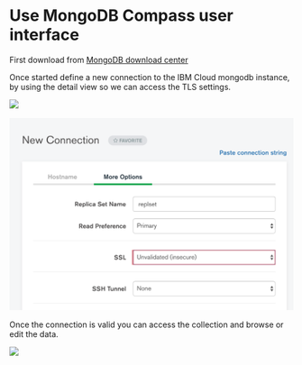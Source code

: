 # Use MongoDB Compass user interface

First download from [MongoDB download center](https://www.mongodb.com/download-center/compass)

Once started define a new connection to the IBM Cloud mongodb instance, by using the detail view so we can access the TLS settings.

![](images/mongo-con-1.png)

![](images/mongo-con-2.png)

Once the connection is valid you can access the collection and browse or edit the data.

![](images/mongo-collection.png)